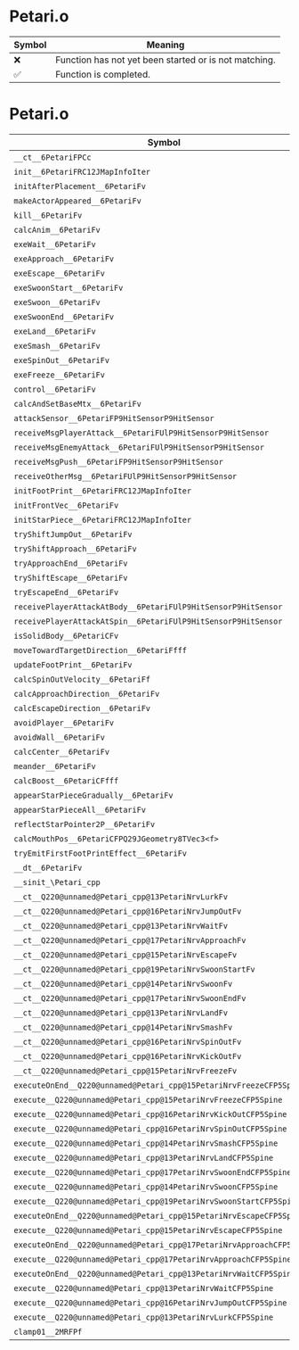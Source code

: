 # Petari.o
| Symbol | Meaning 
| ------------- | ------------- 
| :x: | Function has not yet been started or is not matching. 
| :white_check_mark: | Function is completed. 


# Petari.o
| Symbol | Decompiled? |
| ------------- | ------------- |
| `__ct__6PetariFPCc` | :x: |
| `init__6PetariFRC12JMapInfoIter` | :x: |
| `initAfterPlacement__6PetariFv` | :x: |
| `makeActorAppeared__6PetariFv` | :x: |
| `kill__6PetariFv` | :x: |
| `calcAnim__6PetariFv` | :x: |
| `exeWait__6PetariFv` | :x: |
| `exeApproach__6PetariFv` | :x: |
| `exeEscape__6PetariFv` | :x: |
| `exeSwoonStart__6PetariFv` | :x: |
| `exeSwoon__6PetariFv` | :x: |
| `exeSwoonEnd__6PetariFv` | :x: |
| `exeLand__6PetariFv` | :x: |
| `exeSmash__6PetariFv` | :x: |
| `exeSpinOut__6PetariFv` | :x: |
| `exeFreeze__6PetariFv` | :x: |
| `control__6PetariFv` | :x: |
| `calcAndSetBaseMtx__6PetariFv` | :x: |
| `attackSensor__6PetariFP9HitSensorP9HitSensor` | :x: |
| `receiveMsgPlayerAttack__6PetariFUlP9HitSensorP9HitSensor` | :x: |
| `receiveMsgEnemyAttack__6PetariFUlP9HitSensorP9HitSensor` | :x: |
| `receiveMsgPush__6PetariFP9HitSensorP9HitSensor` | :x: |
| `receiveOtherMsg__6PetariFUlP9HitSensorP9HitSensor` | :x: |
| `initFootPrint__6PetariFRC12JMapInfoIter` | :x: |
| `initFrontVec__6PetariFv` | :x: |
| `initStarPiece__6PetariFRC12JMapInfoIter` | :x: |
| `tryShiftJumpOut__6PetariFv` | :x: |
| `tryShiftApproach__6PetariFv` | :x: |
| `tryApproachEnd__6PetariFv` | :x: |
| `tryShiftEscape__6PetariFv` | :x: |
| `tryEscapeEnd__6PetariFv` | :x: |
| `receivePlayerAttackAtBody__6PetariFUlP9HitSensorP9HitSensor` | :x: |
| `receivePlayerAttackAtSpin__6PetariFUlP9HitSensorP9HitSensor` | :x: |
| `isSolidBody__6PetariCFv` | :x: |
| `moveTowardTargetDirection__6PetariFfff` | :x: |
| `updateFootPrint__6PetariFv` | :x: |
| `calcSpinOutVelocity__6PetariFf` | :x: |
| `calcApproachDirection__6PetariFv` | :x: |
| `calcEscapeDirection__6PetariFv` | :x: |
| `avoidPlayer__6PetariFv` | :x: |
| `avoidWall__6PetariFv` | :x: |
| `calcCenter__6PetariFv` | :x: |
| `meander__6PetariFv` | :x: |
| `calcBoost__6PetariCFfff` | :x: |
| `appearStarPieceGradually__6PetariFv` | :x: |
| `appearStarPieceAll__6PetariFv` | :x: |
| `reflectStarPointer2P__6PetariFv` | :x: |
| `calcMouthPos__6PetariCFPQ29JGeometry8TVec3<f>` | :x: |
| `tryEmitFirstFootPrintEffect__6PetariFv` | :x: |
| `__dt__6PetariFv` | :x: |
| `__sinit_\Petari_cpp` | :x: |
| `__ct__Q220@unnamed@Petari_cpp@13PetariNrvLurkFv` | :x: |
| `__ct__Q220@unnamed@Petari_cpp@16PetariNrvJumpOutFv` | :x: |
| `__ct__Q220@unnamed@Petari_cpp@13PetariNrvWaitFv` | :x: |
| `__ct__Q220@unnamed@Petari_cpp@17PetariNrvApproachFv` | :x: |
| `__ct__Q220@unnamed@Petari_cpp@15PetariNrvEscapeFv` | :x: |
| `__ct__Q220@unnamed@Petari_cpp@19PetariNrvSwoonStartFv` | :x: |
| `__ct__Q220@unnamed@Petari_cpp@14PetariNrvSwoonFv` | :x: |
| `__ct__Q220@unnamed@Petari_cpp@17PetariNrvSwoonEndFv` | :x: |
| `__ct__Q220@unnamed@Petari_cpp@13PetariNrvLandFv` | :x: |
| `__ct__Q220@unnamed@Petari_cpp@14PetariNrvSmashFv` | :x: |
| `__ct__Q220@unnamed@Petari_cpp@16PetariNrvSpinOutFv` | :x: |
| `__ct__Q220@unnamed@Petari_cpp@16PetariNrvKickOutFv` | :x: |
| `__ct__Q220@unnamed@Petari_cpp@15PetariNrvFreezeFv` | :x: |
| `executeOnEnd__Q220@unnamed@Petari_cpp@15PetariNrvFreezeCFP5Spine` | :x: |
| `execute__Q220@unnamed@Petari_cpp@15PetariNrvFreezeCFP5Spine` | :x: |
| `execute__Q220@unnamed@Petari_cpp@16PetariNrvKickOutCFP5Spine` | :x: |
| `execute__Q220@unnamed@Petari_cpp@16PetariNrvSpinOutCFP5Spine` | :x: |
| `execute__Q220@unnamed@Petari_cpp@14PetariNrvSmashCFP5Spine` | :x: |
| `execute__Q220@unnamed@Petari_cpp@13PetariNrvLandCFP5Spine` | :x: |
| `execute__Q220@unnamed@Petari_cpp@17PetariNrvSwoonEndCFP5Spine` | :x: |
| `execute__Q220@unnamed@Petari_cpp@14PetariNrvSwoonCFP5Spine` | :x: |
| `execute__Q220@unnamed@Petari_cpp@19PetariNrvSwoonStartCFP5Spine` | :x: |
| `executeOnEnd__Q220@unnamed@Petari_cpp@15PetariNrvEscapeCFP5Spine` | :x: |
| `execute__Q220@unnamed@Petari_cpp@15PetariNrvEscapeCFP5Spine` | :x: |
| `executeOnEnd__Q220@unnamed@Petari_cpp@17PetariNrvApproachCFP5Spine` | :x: |
| `execute__Q220@unnamed@Petari_cpp@17PetariNrvApproachCFP5Spine` | :x: |
| `executeOnEnd__Q220@unnamed@Petari_cpp@13PetariNrvWaitCFP5Spine` | :x: |
| `execute__Q220@unnamed@Petari_cpp@13PetariNrvWaitCFP5Spine` | :x: |
| `execute__Q220@unnamed@Petari_cpp@16PetariNrvJumpOutCFP5Spine` | :x: |
| `execute__Q220@unnamed@Petari_cpp@13PetariNrvLurkCFP5Spine` | :x: |
| `clamp01__2MRFPf` | :x: |

